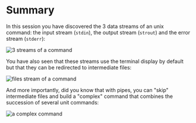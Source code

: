 # Summary

In this session you have discovered the 3 data streams of an unix command: the input stream (`stdin`), the output stream (`strout`) and the error stream (`stderr`):

![3 streams of a command](./assets/stream_in_out_err.png)

You have also seen that these streams use the terminal display by default but that they can be redirected to intermediate files:

![files stream of a command](./assets/stream_infile_outfile_errfile.png)

And more importantly, did you know that with pipes, you can "skip" intermediate files and build a "complex" command that combines the succession of several unit commands:

![a complex command](./assets/stream_pipe.png)
